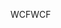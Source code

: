 <span data-ttu-id="8794c-101">WCF</span><span class="sxs-lookup"><span data-stu-id="8794c-101">WCF</span></span>